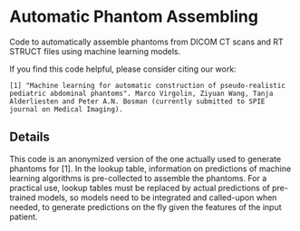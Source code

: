 # Automatic Phantom Assembling
Code to automatically assemble phantoms from DICOM CT scans and RT STRUCT files using machine learning models.

If you find this code helpful, please consider citing our work:
 
```
[1] "Machine learning for automatic construction of pseudo-realistic pediatric abdominal phantoms". Marco Virgolin, Ziyuan Wang, Tanja Alderliesten and Peter A.N. Bosman (currently submitted to SPIE journal on Medical Imaging).
```

## Details
This code is an anonymized version of the one actually used to generate phantoms for [1]. 
In the lookup table, information on predictions of machine learning algorithms is pre-collected to assemble the phantoms. 
For a practical use, lookup tables must be replaced by actual predictions of pre-trained models, so models need to be integrated and called-upon when needed, to generate predictions on the fly given the features of the input patient.
